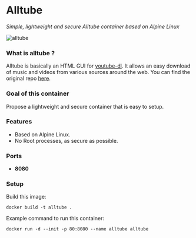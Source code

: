Alltube
========
*Simple, lightweight and secure Alltube container based on Alpine Linux*

![alltube](alltube.png)

### What is alltube ?
Alltube is basically an HTML GUI for [youtube-dl](https://rg3.github.io/youtube-dl/). It allows an easy download of music and videos from various sources around the web.
You can find the original repo [here](https://github.com/Rudloff/alltube/).

### Goal of this container
Propose a lightweight and secure container that is easy to setup.

### Features
- Based on Alpine Linux.
- No Root processes, as secure as possible.

### Ports
- **8080**

### Setup
Build this image:
```
docker build -t alltube .
```
Example command to run this container:
```
docker run -d --init -p 80:8080 --name alltube alltube
```

